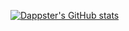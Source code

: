 [![Dappster's GitHub stats](https://github-readme-stats.vercel.app/api?username=Dappstr)](https://github.com/anuraghazra/github-readme-stats)
